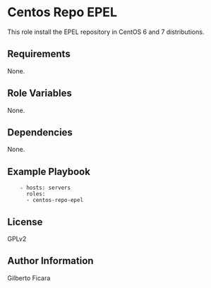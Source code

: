 # Centos Repo EPEL

This role install the EPEL repository in CentOS 6 and 7 distributions.

## Requirements

None.

## Role Variables

None.

## Dependencies

None.

## Example Playbook

```
    - hosts: servers
      roles:
      - centos-repo-epel
```

## License

GPLv2

## Author Information

Gilberto Ficara

